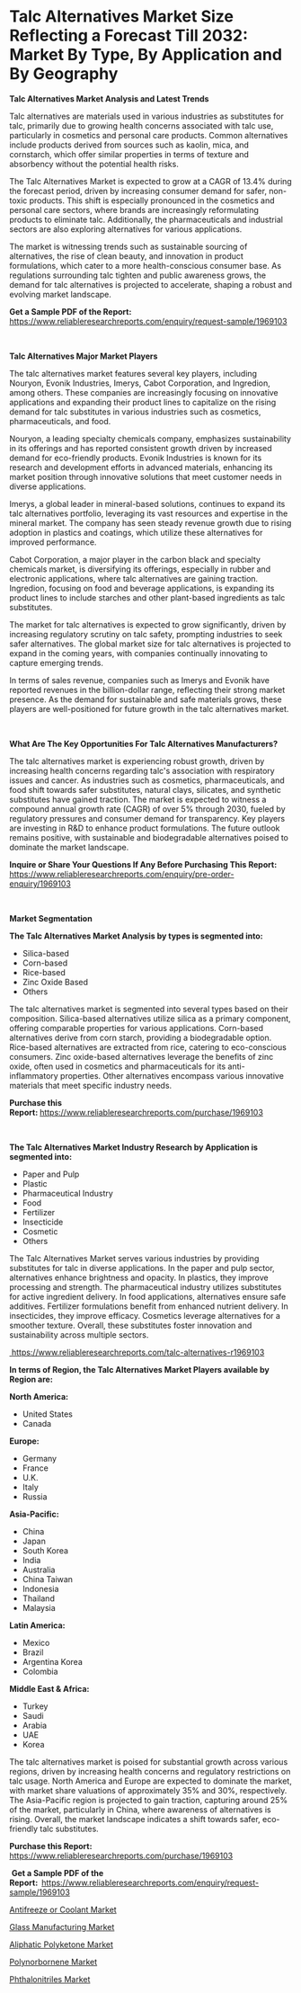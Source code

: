 <p><h1>Talc Alternatives Market Size Reflecting a Forecast Till 2032: Market By Type, By Application and By Geography</h1></p><p><strong>Talc Alternatives Market Analysis and Latest Trends</strong></p>
<p><p>Talc alternatives are materials used in various industries as substitutes for talc, primarily due to growing health concerns associated with talc use, particularly in cosmetics and personal care products. Common alternatives include products derived from sources such as kaolin, mica, and cornstarch, which offer similar properties in terms of texture and absorbency without the potential health risks.</p><p>The Talc Alternatives Market is expected to grow at a CAGR of 13.4% during the forecast period, driven by increasing consumer demand for safer, non-toxic products. This shift is especially pronounced in the cosmetics and personal care sectors, where brands are increasingly reformulating products to eliminate talc. Additionally, the pharmaceuticals and industrial sectors are also exploring alternatives for various applications. </p><p>The market is witnessing trends such as sustainable sourcing of alternatives, the rise of clean beauty, and innovation in product formulations, which cater to a more health-conscious consumer base. As regulations surrounding talc tighten and public awareness grows, the demand for talc alternatives is projected to accelerate, shaping a robust and evolving market landscape.</p></p>
<p><strong>Get a Sample PDF of the Report:&nbsp;</strong> <a href="https://www.reliableresearchreports.com/enquiry/request-sample/1969103?utm_campaign=37&utm_medium=2&utm_source=Github&utm_content=ia&utm_term=31032025&utm_id=talc-alternatives">https://www.reliableresearchreports.com/enquiry/request-sample/1969103</a></p>
<p>&nbsp;</p>
<p><strong>Talc Alternatives Major Market Players</strong></p>
<p><p>The talc alternatives market features several key players, including Nouryon, Evonik Industries, Imerys, Cabot Corporation, and Ingredion, among others. These companies are increasingly focusing on innovative applications and expanding their product lines to capitalize on the rising demand for talc substitutes in various industries such as cosmetics, pharmaceuticals, and food. </p><p>Nouryon, a leading specialty chemicals company, emphasizes sustainability in its offerings and has reported consistent growth driven by increased demand for eco-friendly products. Evonik Industries is known for its research and development efforts in advanced materials, enhancing its market position through innovative solutions that meet customer needs in diverse applications.</p><p>Imerys, a global leader in mineral-based solutions, continues to expand its talc alternatives portfolio, leveraging its vast resources and expertise in the mineral market. The company has seen steady revenue growth due to rising adoption in plastics and coatings, which utilize these alternatives for improved performance.</p><p>Cabot Corporation, a major player in the carbon black and specialty chemicals market, is diversifying its offerings, especially in rubber and electronic applications, where talc alternatives are gaining traction. Ingredion, focusing on food and beverage applications, is expanding its product lines to include starches and other plant-based ingredients as talc substitutes.</p><p>The market for talc alternatives is expected to grow significantly, driven by increasing regulatory scrutiny on talc safety, prompting industries to seek safer alternatives. The global market size for talc alternatives is projected to expand in the coming years, with companies continually innovating to capture emerging trends.</p><p>In terms of sales revenue, companies such as Imerys and Evonik have reported revenues in the billion-dollar range, reflecting their strong market presence. As the demand for sustainable and safe materials grows, these players are well-positioned for future growth in the talc alternatives market.</p></p>
<p>&nbsp;</p>
<p><strong>What Are The Key Opportunities For Talc Alternatives Manufacturers?</strong></p>
<p><p>The talc alternatives market is experiencing robust growth, driven by increasing health concerns regarding talc's association with respiratory issues and cancer. As industries such as cosmetics, pharmaceuticals, and food shift towards safer substitutes, natural clays, silicates, and synthetic substitutes have gained traction. The market is expected to witness a compound annual growth rate (CAGR) of over 5% through 2030, fueled by regulatory pressures and consumer demand for transparency. Key players are investing in R&D to enhance product formulations. The future outlook remains positive, with sustainable and biodegradable alternatives poised to dominate the market landscape.</p></p>
<p><strong>Inquire or Share Your Questions If Any Before Purchasing This Report:</strong> <a href="https://www.reliableresearchreports.com/enquiry/pre-order-enquiry/1969103?utm_campaign=37&utm_medium=2&utm_source=Github&utm_content=ia&utm_term=31032025&utm_id=talc-alternatives">https://www.reliableresearchreports.com/enquiry/pre-order-enquiry/1969103</a></p>
<p>&nbsp;</p>
<p><strong>Market Segmentation</strong></p>
<p><strong>The Talc Alternatives Market Analysis by types is segmented into:</strong></p>
<p><ul><li>Silica-based</li><li>Corn-based</li><li>Rice-based</li><li>Zinc Oxide Based</li><li>Others</li></ul></p>
<p><p>The talc alternatives market is segmented into several types based on their composition. Silica-based alternatives utilize silica as a primary component, offering comparable properties for various applications. Corn-based alternatives derive from corn starch, providing a biodegradable option. Rice-based alternatives are extracted from rice, catering to eco-conscious consumers. Zinc oxide-based alternatives leverage the benefits of zinc oxide, often used in cosmetics and pharmaceuticals for its anti-inflammatory properties. Other alternatives encompass various innovative materials that meet specific industry needs.</p></p>
<p><strong>Purchase this Report:&nbsp;</strong><a href="https://www.reliableresearchreports.com/purchase/1969103?utm_campaign=37&utm_medium=2&utm_source=Github&utm_content=ia&utm_term=31032025&utm_id=talc-alternatives">https://www.reliableresearchreports.com/purchase/1969103</a></p>
<p>&nbsp;</p>
<p><strong>The Talc Alternatives Market Industry Research by Application is segmented into:</strong></p>
<p><ul><li>Paper and Pulp</li><li>Plastic</li><li>Pharmaceutical Industry</li><li>Food</li><li>Fertilizer</li><li>Insecticide</li><li>Cosmetic</li><li>Others</li></ul></p>
<p><p>The Talc Alternatives Market serves various industries by providing substitutes for talc in diverse applications. In the paper and pulp sector, alternatives enhance brightness and opacity. In plastics, they improve processing and strength. The pharmaceutical industry utilizes substitutes for active ingredient delivery. In food applications, alternatives ensure safe additives. Fertilizer formulations benefit from enhanced nutrient delivery. In insecticides, they improve efficacy. Cosmetics leverage alternatives for a smoother texture. Overall, these substitutes foster innovation and sustainability across multiple sectors.</p></p>
<p><a href="https://www.reliableresearchreports.com/talc-alternatives-r1969103?utm_campaign=37&utm_medium=2&utm_source=Github&utm_content=ia&utm_term=31032025&utm_id=talc-alternatives">&nbsp;https://www.reliableresearchreports.com/talc-alternatives-r1969103</a></p>
<p><strong>In terms of Region, the Talc Alternatives Market Players available by Region are:</strong></p>
<p>
    <p> <strong> North America: </strong>
        <ul>
            <li>United States</li>
            <li>Canada</li>
        </ul>
        </p> 
    <p> <strong> Europe: </strong>
        <ul>
            <li>Germany</li>
            <li>France</li>
            <li>U.K.</li>
            <li>Italy</li>
            <li>Russia</li>
        </ul>
        </p> 
    <p> <strong> Asia-Pacific: </strong>
        <ul>
            <li>China</li>
            <li>Japan</li>
            <li>South Korea</li>
            <li>India</li>
            <li>Australia</li>
            <li>China Taiwan</li>
            <li>Indonesia</li>
            <li>Thailand</li>
            <li>Malaysia</li>
        </ul>
        </p> 
    <p> <strong> Latin America: </strong>
        <ul>
            <li>Mexico</li>
            <li>Brazil</li>
            <li>Argentina Korea</li>
            <li>Colombia</li>
        </ul>
        </p> 
    <p> <strong> Middle East & Africa: </strong>
        <ul>
            <li>Turkey</li>
            <li>Saudi</li>
            <li>Arabia</li>
            <li>UAE</li>
            <li>Korea</li>
        </ul>
    </p>
    </p>
<p><p>The talc alternatives market is poised for substantial growth across various regions, driven by increasing health concerns and regulatory restrictions on talc usage. North America and Europe are expected to dominate the market, with market share valuations of approximately 35% and 30%, respectively. The Asia-Pacific region is projected to gain traction, capturing around 25% of the market, particularly in China, where awareness of alternatives is rising. Overall, the market landscape indicates a shift towards safer, eco-friendly talc substitutes.</p></p>
<p><strong>Purchase this Report: </strong><a href="https://www.reliableresearchreports.com/purchase/1969103?utm_campaign=37&utm_medium=2&utm_source=Github&utm_content=ia&utm_term=31032025&utm_id=talc-alternatives">https://www.reliableresearchreports.com/purchase/1969103</a></p>
<p>&nbsp;<strong>Get a Sample PDF of the Report:&nbsp;&nbsp;</strong><a href="https://www.reliableresearchreports.com/enquiry/request-sample/1969103?utm_campaign=37&utm_medium=2&utm_source=Github&utm_content=ia&utm_term=31032025&utm_id=talc-alternatives">https://www.reliableresearchreports.com/enquiry/request-sample/1969103</a></p>
<p><strong></strong></p>
<p><p><a href="https://github.com/nicoytabiz7/Market-Research-Report-List-1/blob/main/antifreeze-or-coolant-market.md?utm_campaign=37&utm_medium=2&utm_source=Github&utm_content=ia&utm_term=31032025&utm_id=talc-alternatives">Antifreeze or Coolant Market</a></p><p><a href="https://github.com/avirsuckra/Market-Research-Report-List-1/blob/main/glass-manufacturing-market.md?utm_campaign=37&utm_medium=2&utm_source=Github&utm_content=ia&utm_term=31032025&utm_id=talc-alternatives">Glass Manufacturing Market</a></p><p><a href="https://github.com/sekohlorik/Market-Research-Report-List-1/blob/main/aliphatic-polyketone-market.md?utm_campaign=37&utm_medium=2&utm_source=Github&utm_content=ia&utm_term=31032025&utm_id=talc-alternatives">Aliphatic Polyketone Market</a></p><p><a href="https://github.com/brabolyrah3h/Market-Research-Report-List-1/blob/main/polynorbornene-market.md?utm_campaign=37&utm_medium=2&utm_source=Github&utm_content=ia&utm_term=31032025&utm_id=talc-alternatives">Polynorbornene Market</a></p><p><a href="https://github.com/timayuethem/Market-Research-Report-List-1/blob/main/phthalonitriles-market.md?utm_campaign=37&utm_medium=2&utm_source=Github&utm_content=ia&utm_term=31032025&utm_id=talc-alternatives">Phthalonitriles Market</a></p></p>